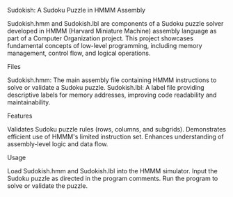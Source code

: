 Sudokish: A Sudoku Puzzle in HMMM Assembly

Sudokish.hmm and Sudokish.lbl are components of a Sudoku puzzle solver developed in HMMM (Harvard Miniature Machine) assembly language as part of a Computer Organization project. This project showcases fundamental concepts of low-level programming, including memory management, control flow, and logical operations.

Files

Sudokish.hmm: The main assembly file containing HMMM instructions to solve or validate a Sudoku puzzle.
Sudokish.lbl: A label file providing descriptive labels for memory addresses, improving code readability and maintainability.

Features

Validates Sudoku puzzle rules (rows, columns, and subgrids).
Demonstrates efficient use of HMMM's limited instruction set.
Enhances understanding of assembly-level logic and data flow.

Usage

Load Sudokish.hmm and Sudokish.lbl into the HMMM simulator.
Input the Sudoku puzzle as directed in the program comments.
Run the program to solve or validate the puzzle.
